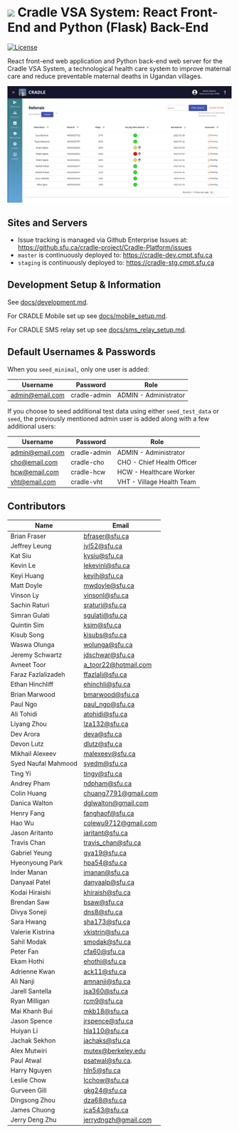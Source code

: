# <img src="readme-img/logo.png" width=40> Cradle VSA System: React Front-End and Python (Flask) Back-End

[![License](https://img.shields.io/github/license/Cradle-VSA/cradle-platform)](https://github.com/Cradle-VSA/cradle-platform/blob/master/LICENCE)

React front-end web application and Python back-end web server for the Cradle
VSA System, a technological health care system to improve maternal care and
reduce preventable maternal deaths in Ugandan villages.

<img src="readme-img/screenshot.png" width="600px"/>

## Sites and Servers

- Issue tracking is managed via Github Enterprise Issues at: https://github.sfu.ca/cradle-project/Cradle-Platform/issues
- `master` is continuously deployed to: https://cradle-dev.cmpt.sfu.ca
- `staging` is continuously deployed to: https://cradle-stg.cmpt.sfu.ca

## Development Setup & Information

See [docs/development.md](docs/development.md).

For CRADLE Mobile set up see [docs/mobile_setup.md](docs/mobile_setup.md).

For CRADLE SMS relay set up see [docs/sms_relay_setup.md](docs/sms_relay_setup.md).

## Default Usernames & Passwords

When you `seed_minimal`, only one user is added:

| Username        | Password     | Role                  |
| --------------- | ------------ | --------------------- |
| admin@email.com | cradle-admin | ADMIN - Administrator |

If you choose to seed additional test data using either `seed_test_data` or `seed`,
the previously mentioned admin user is added along with a few additional users:

| Username        | Password     | Role                       |
| --------------- | ------------ | -------------------------- |
| admin@email.com | cradle-admin | ADMIN - Administrator      |
| cho@email.com   | cradle-cho   | CHO - Chief Health Officer |
| hcw@email.com   | cradle-hcw   | HCW - Healthcare Worker    |
| vht@email.com   | cradle-vht   | VHT - Village Health Team  |

## Contributors

| Name                | Email                |
| ------------------- | -------------------- |
| Brian Fraser        | bfraser@sfu.ca       |
| Jeffrey Leung       | jyl52@sfu.ca         |
| Kat Siu             | kysiu@sfu.ca         |
| Kevin Le            | lekevinl@sfu.ca      |
| Keyi Huang          | keyih@sfu.ca         |
| Matt Doyle          | mwdoyle@sfu.ca       |
| Vinson Ly           | vinsonl@sfu.ca       |
| Sachin Raturi       | sraturi@sfu.ca       |
| Simran Gulati       | sgulati@sfu.ca       |
| Quintin Sim         | ksim@sfu.ca          |
| Kisub Song          | kisubs@sfu.ca        |
| Waswa Olunga        | wolunga@sfu.ca       |
| Jeremy Schwartz     | jdschwar@sfu.ca      |
| Avneet Toor         | a_toor22@hotmail.com |
| Faraz Fazlalizadeh  | ffazlali@sfu.ca      |
| Ethan Hinchliff     | ehinchli@sfu.ca      |
| Brian Marwood       | bmarwood@sfu.ca      |
| Paul Ngo            | paul_ngo@sfu.ca      |
| Ali Tohidi          | atohidi@sfu.ca       |
| Liyang Zhou         | lza132@sfu.ca        |
| Dev Arora           | deva@sfu.ca          |
| Devon Lutz          | dlutz@sfu.ca         |
| Mikhail Alexeev     | malexeev@sfu.ca      |
| Syed Naufal Mahmood | syedm@sfu.ca         |
| Ting Yi             | tingy@sfu.ca         |
| Andrey Pham         | ndpham@sfu.ca        |
| Colin Huang         | chuang7791@gmail.com |
| Danica Walton       | dglwalton@gmail.com  |
| Henry Fang          | fanghaof@sfu.ca      |
| Hao Wu              | colewu9712@gmail.com |
| Jason Aritanto      | jaritant@sfu.ca      |
| Travis Chan         | travis_chan@sfu.ca   |
| Gabriel Yeung       | gya19@sfu.ca         |
| Hyeonyoung Park     | hpa54@sfu.ca         |
| Inder Manan         | imanan@sfu.ca        |
| Danyaal Patel       | danyaalp@sfu.ca      |
| Kodai Hiraishi      | khiraish@sfu.ca      |
| Brendan Saw         | bsaw@sfu.ca          |
| Divya Soneji        | dns8@sfu.ca          |
| Sara Hwang          | sha173@sfu.ca        |
| Valerie Kistrina    | vkistrin@sfu.ca      |
| Sahil Modak         | smodak@sfu.ca        |
| Peter Fan           | cfa60@sfu.ca         |
| Ekam Hothi          | ehothi@sfu.ca        |
| Adrienne Kwan       | ack11@sfu.ca         |
| Ali Nanji           | amnanji@sfu.ca       |
| Jarell Santella     | jsa360@sfu.ca        |
| Ryan Milligan       | rcm9@sfu.ca          |
| Mai Khanh Bui       | mkb18@sfu.ca         |
| Jason Spence        | jrspence@sfu.ca      |
| Huiyan Li           | hla110@sfu.ca        |
| Jachak Sekhon       | jachaks@sfu.ca       |
| Alex Mutwiri        | mutex@berkeley.edu   |
| Paul Atwal          | psatwal@sfu.ca.      |
| Harry Nguyen        | hln5@sfu.ca          |
| Leslie Chow         | lcchow@sfu.ca        |
| Gurveen Gill        | gkg24@sfu.ca         |
| Dingsong Zhou       | dza68@sfu.ca         |
| James Chuong        | jca543@sfu.ca        |
| Jerry Deng Zhu      | jerrydngzh@gmail.com |